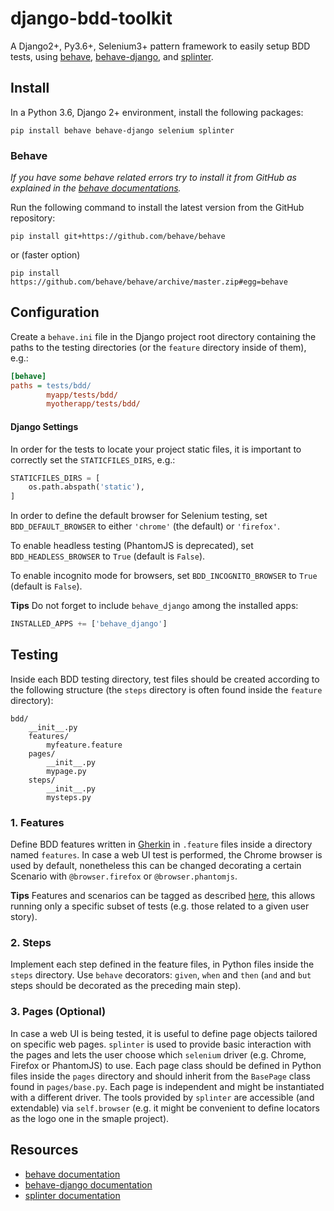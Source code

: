 # django-bdd-toolkit
A Django2+, Py3.6+, Selenium3+ pattern framework to easily setup BDD tests,
using
[behave](https://github.com/behave/behave),
[behave-django](https://github.com/behave/behave-django),
and [splinter](https://github.com/cobrateam/splinter).

## Install
In a Python 3.6, Django 2+ environment, install the following packages:

```shell
pip install behave behave-django selenium splinter
```

### Behave

*If you have some behave related errors try to install it from GitHub as explained in the [behave documentations](http://behave.readthedocs.io/en/latest/install.html#using-the-github-repository).*

Run the following command to install the latest version from the GitHub repository:

```shell
pip install git+https://github.com/behave/behave
```
or (faster option)
```shell
pip install https://github.com/behave/behave/archive/master.zip#egg=behave
```

## Configuration
Create a `behave.ini` file in the Django project root directory containing the paths to the testing directories (or the `feature` directory
inside of them), e.g.:
```ini
[behave]
paths = tests/bdd/
        myapp/tests/bdd/
        myotherapp/tests/bdd/
```

#### Django Settings
In order for the tests to locate your project static files, it is important to
correctly set the `STATICFILES_DIRS`, e.g.:

```python
STATICFILES_DIRS = [
    os.path.abspath('static'),
]
```

In order to define the default browser for Selenium testing, set
`BDD_DEFAULT_BROWSER` to either `'chrome'` (the default) or `'firefox'`.

To enable headless testing (PhantomJS is deprecated), set
`BDD_HEADLESS_BROWSER` to `True` (default is `False`).

To enable incognito mode for browsers, set
`BDD_INCOGNITO_BROWSER` to `True` (default is `False`).

**Tips**
Do not forget to include `behave_django` among the installed apps:

```python
INSTALLED_APPS += ['behave_django']
```

## Testing
Inside each BDD testing directory, test files should be created according to
the following structure (the `steps` directory is often found
inside the `feature` directory):
```shell
bdd/
    __init__.py
    features/
        myfeature.feature
    pages/
        __init__.py
        mypage.py
    steps/
        __init__.py
        mysteps.py
```

### 1. Features
Define BDD features written in
[Gherkin](https://github.com/cucumber/cucumber/wiki/Gherkin)
in `.feature` files inside a directory named `features`. In case a web UI test
is performed, the Chrome browser is used by default, nonetheless this can be
changed decorating a certain Scenario with `@browser.firefox` or
`@browser.phantomjs`.

**Tips**
Features and scenarios can be tagged as described
[here](
https://pythonhosted.org/behave/tutorial.html#controlling-things-with-tags
), this allows running only a specific subset of tests (e.g. those related to a
given user story).

### 2. Steps
Implement each step defined in the feature files, in Python files inside the
`steps` directory. Use `behave` decorators: `given`, `when` and `then` (`and`
and `but` steps should be decorated as the preceding main step).

### 3. Pages (Optional)
In case a web UI is being tested, it is useful to define page objects tailored
on specific web pages. `splinter` is used to provide basic interaction with the
pages and lets the user choose which `selenium` driver (e.g. Chrome, Firefox or
PhantomJS) to use. Each page class should be defined in Python files inside the
`pages` directory and should inherit from the `BasePage` class found in
`pages/base.py`. Each page is independent and might be instantiated with a
different driver. The tools provided by `splinter` are accessible (and
extendable) via `self.browser` (e.g. it might be convenient to define locators
as the logo one in the smaple project).

## Resources
* [behave documentation](https://behave.readthedocs.io/en/latest/index.html)
* [behave-django documentation](
    https://behave-django.readthedocs.io/en/latest/
)
* [splinter documentation](https://splinter.readthedocs.io/en/latest/)
